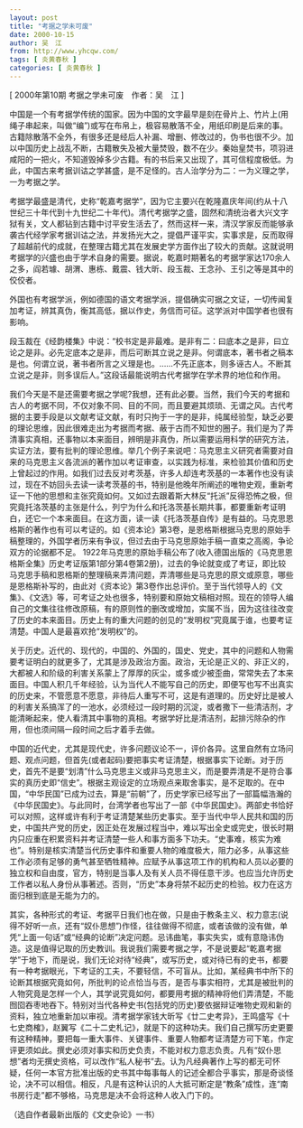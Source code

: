 ```yaml
---
layout: post
title: "考据之学未可废"
date: 2000-10-15
author: 吴　江
from: http://www.yhcqw.com/
tags: [ 炎黄春秋 ]
categories: [ 炎黄春秋 ]
---
```



[ 2000年第10期 考据之学未可废　作者：吴　江 ]


中国是一个有考据学传统的国家。因为中国的文字最早是刻在骨片上、竹片上(用绳子串起来，叫做“编”)或写在布帛上，极容易散落不全，用纸印刷是后来的事。古籍除散落不全外，有很多还是经后人补漏、增删、修改过的，伪书也很不少。加以中国历史上战乱不断，古籍散失及被大量焚毁，数不在少。秦始皇焚书，项羽进咸阳的一把火，不知道毁掉多少古籍。有的书后来又出现了，其可信程度极低。为此，中国古来考据训诂之学甚盛，是不足怪的。古人治学分为二：一为义理之学，一为考据之学。


考据学最盛是清代，史称“乾嘉考据学”，因为它主要兴在乾隆嘉庆年间(约从十八世纪三十年代到十九世纪二十年代)。清代考据学之盛，固然和清统治者大兴文字狱有关，文人都钻到古籍中讨平安生活去了，然而这样一来，清汉学家反而能够承袭古代经学家考据训诂之法，并发扬光大之，提倡严谨平实，实事求是，反而取得了超越前代的成就，在整理古籍尤其在发展史学方面作出了较大的贡献。这就说明考据学的兴盛也由于学术自身的需要。据说，乾嘉时期著名的考据学家达170余人之多，阎若璩、胡渭、惠栋、戴震、钱大昕、段玉裁、王念孙、王引之等是其中的佼佼者。

外国也有考据学派，例如德国的语文考据学派，提倡确实可据之文证，一切传闻复加考证，辨其真伪，衡其高低，据以作史，务信而可征。这学派对中国学者也很有影响。


段玉裁在《经韵楼集》中说：“校书定是非最难。是非有二：曰底本之是非，曰立论之是非。必先定底本之是非，而后可断其立说之是非。何谓底本，著书者之稿本是也。何谓立说，著书者所言之义理是也。……不先正底本，则多诬古人。不断其立说之是非，则多误后人。”这段话最能说明古代考据学在学术界的地位和作用。


我们今天是不是还需要考据之学呢?我想，还有此必要。当然，我们今天的考据和古人的考据不同，不仅对象不同、目的不同，而且要避其烦琐、无谓之风。古代考据的主要手段是以文献考证文献，有时只拘于一字的是非，纯属经验型，缺乏必要的理论思维，因此很难走出为考据而考据、蔽于古而不知世的圈子。我们是为了弄清事实真相，还事物以本来面目，辨明是非真伪，所以需要运用科学的研究方法，实证方法，要有批判的理论思维。举几个例子来说吧：马克思主义研究者需要对自来的马克思主义各流派的著作加以考证审查，以实践为标准，来检验其价值和历史上曾起过的作用。如我们过去反对考茨基，许多人却连考茨基的一本著作也没有读过，现在不妨回头去读一读考茨基的书，特别是他晚年所阐述的唯物史观，重新考证一下他的思想和主张究竟如何。又如过去跟着斯大林反“托派”反得恐怖之极，但究竟托洛茨基的主张是什么，列宁为什么和托洛茨基长期共事，都要重新考证明白，还它一个本来面目。在这方面，读一读《托洛茨基自传》是有益的。马克思恩格斯的著作也有可以考证的。如《资本论》第3卷，是恩格斯根据马克思的原始手稿整理的，外国学者历来有争议，但过去由于马克思原始手稿一直束之高阁，争论双方的论据都不足。 
1922年马克思的原始手稿公布了(收入德国出版的《马克思恩格斯全集》历史考证版第1部分第4卷第2册)，过去的争论就变成了考证，即比较马克思手稿和恩格斯的整理稿来弄清问题，弄清哪些是马克思的原文或原意，哪些是恩格斯补写的，由此对《资本论》第3卷作出总评价。至于当代领导人的《文集》、《文选》等，可考证之处也很多，特别要和原始文稿相对照。现在的领导人编自己的文集往往修改原稿，有的原则性的删改或增加，实属不当，因为这往往改变了历史的本来面目。历史上有的重大问题的创见的“发明权”究竟属于谁，也要考证清楚。中国人是最喜欢抢“发明权”的。


关于历史。近代的、现代的，中国的、外国的，国史、党史，其中的问题和人物需要考证明白的就更多了，尤其是涉及政治方面。政治，无论是正义的、非正义的，大都被人和阶级的利害关系蒙上了厚厚的灰尘，或多或少被歪曲，常常失去了本来面目。中国人积几千年经验，认为当代人不能写自己的历史，即便写也写不出真实的历史来，不管愿意不愿意，非待后人重写不可，这是有道理的。历史好比是被人的利害关系搞浑了的一池水，必须经过一段时期的沉淀，或者撒下一些清洁剂，才能清晰起来，使人看清其中事物的真相。考据学好比是清洁剂，起排污除杂的作用，但也须间隔一段时间之后才着手去做。


中国的近代史，尤其是现代史，许多问题议论不一，评价各异。这里自然有立场问题、观点问题，但首先(或者起码)要把事实考证清楚，根据事实下论断。对于历史，首先不是要“划清”什么马克思主义或非马克思主义，而是要弄清是不是符合事实的真历史即“信史”。根据主观设定的立场观点来取舍事实，是不足取的。在中国，“中华民国”已成为过去，算是“前朝”了，历史学家已经写出了一部篇幅浩瀚的《中华民国史》。与此同时，台湾学者也写出了一部《中华民国史》。两部史书恰好可以对照，这样或许有利于考证清楚某些历史事实。至于当代中华人民共和国的历史，中国共产党的历史，因正处在发展过程当中，难以写出全史或完史，很长时期内只应重在积累资料并考证清楚一些人和事方面多下功夫。“史事难，核实为难也”。特别是核实清楚当代历史事件和重要人物的难度极大，阻力必多，从事这些工作必须有足够的勇气甚至牺牲精神。应赋予从事这项工作的机构和人员以必要的独立权和自由度，官方，特别是当事人及有关人员不得任意干涉。也应当允许历史工作者以私人身份从事著述。否则，“历史”本身将禁不起历史的检验。权力在这方面归根到底是无能为力的。


其实，各种形式的考证、考据平日我们也在做，只是由于教条主义、权力意志(说得不好听一点，还有“奴仆思想”)作怪，往往做得不彻底，或者该做的没有做，单凭“上面一句话”或“经典的论断”决定问题。忌讳曲笔，事实失实，或有意隐讳伪造。这是值得记取的历史教训。我说我们需要考据之学，不是说要起“乾嘉考据学”于地下，而是说，我们无论对待“经典”，或写历史，或对待已有的史书，都要有一种考据眼光，下考证的工夫，不要轻信，不可盲从。比如，某经典书中所下的论断其根据究竟如何，所批判的论点恰当与否，是否与事实相符，尤其是被批判的人物究竟是怎样一个人，其学说究竟如何，都要用考据的精神将他们弄清楚，不能囫囵吞枣地吞下。特别对当代各种史书(包括党的历史)要依据辩证唯物史观和新的资料，独立地重新加以审视。清考据学家钱大昕写《廿二史考异》，王鸣盛写《十七史商榷》，赵翼写《二十二史札记》，就是下的这种功夫。我们自己撰写历史更要有这种精神，要把每一重大事件、关键事件、重要人物都考证清楚方可下笔，作定评更须如此。撰史必须对事实和历史负责，不能对权力意志负责。凡有“奴仆思想”者均无撰史资格，可以改作“私人秘书”去。认为凡经典著作上写的都无可怀疑，任何一本官方批准出版的史书其中每事每人的记述全都合乎事实，那是奇谈怪论，决不可以相信。相反，凡是有这种认识的人大抵可断定是“教条”成性，连“南书房行走”都不够格，马克思是决不会将这种人收入门下的。

（选自作者最新出版的《文史杂论》一书）


